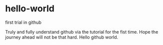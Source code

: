 # hello-world
first trial in github

Truly and fully understand github via the tutorial for the fist time.
Hope the journey ahead will not be that hard. 
Hello github world.
